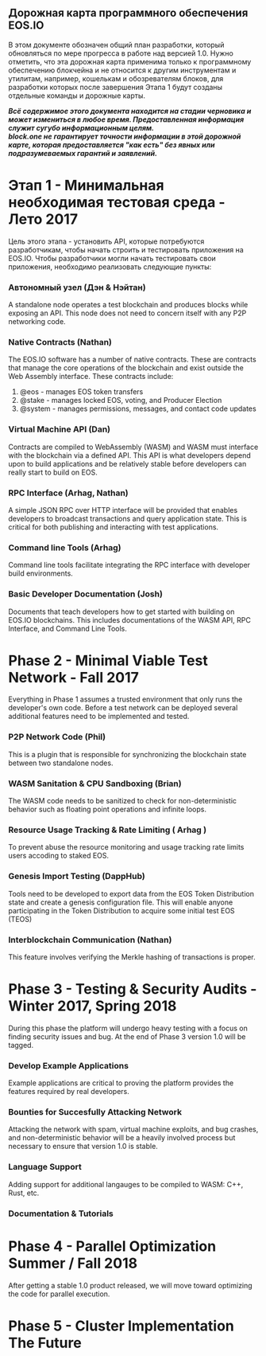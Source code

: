 ## Дорожная карта программного обеспечения EOS.IO

В этом документе обозначен общий план разработки, который обновляться по мере прогресса в работе над версией 1.0. Нужно отметить, что эта дорожная карта применима только к программному обеспечению блокчейна и не относится к другим инструментам и утилитам, например, кошелькам и обозревателям блоков, для разработки которых после завершения Этапа 1 будут созданы отдельные команды и дорожные карты.

***Всё содержимое этого документа находится на стадии черновика и может измениться в любое время. Предоставленная информация служит сугубо информационным целям.  
block.one не гарантирует точности информации в этой дорожной карте, которая предоставляется "как есть" без явных или подразумеваемых гарантий и заявлений.***

# Этап 1 - Минимальная необходимая тестовая среда - Лето 2017

Цель этого этапа - установить API, которые потребуются разработчикам, чтобы начать строить и тестировать приложения на EOS.IO. Чтобы разработчики могли начать тестировать свои приложения, необходимо реализовать следующие пункты:

### Автономный узел (Дэн & Нэйтан)

A standalone node operates a test blockchain and produces blocks while exposing an API. This node does not need to concern itself with any P2P networking code.

### Native Contracts (Nathan)

The EOS.IO software has a number of native contracts. These are contracts that manage the core operations of the blockchain and exist outside the Web Assembly interface. These contracts include:

  1. @eos - manages EOS token transfers
  2. @stake - manages locked EOS, voting, and Producer Election
  3. @system - manages permissions, messages, and contact code updates

### Virtual Machine API (Dan)

Contracts are compiled to WebAssembly (WASM) and WASM must interface with the blockchain via a defined API. This API is what developers depend upon to build applications and be relatively stable before developers can really start to build on EOS.

### RPC Interface (Arhag, Nathan)

A simple JSON RPC over HTTP interface will be provided that enables developers to broadcast transactions and query application state. This is critical for both publishing and interacting with test applications.

### Command line Tools (Arhag)

Command line tools facilitate integrating the RPC interface with developer build environments.

### Basic Developer Documentation (Josh)

Documents that teach developers how to get started with building on EOS.IO blockchains. This includes documentations of the WASM API, RPC Interface, and Command Line Tools.

# Phase 2 - Minimal Viable Test Network - Fall 2017

Everything in Phase 1 assumes a trusted environment that only runs the developer's own code. Before a test network can be deployed several additional features need to be implemented and tested.

### P2P Network Code (Phil)

This is a plugin that is responsible for synchronizing the blockchain state between two standalone nodes.

### WASM Sanitation & CPU Sandboxing (Brian)

The WASM code needs to be sanitized to check for non-deterministic behavior such as floating point operations and infinite loops.

### Resource Usage Tracking & Rate Limiting ( Arhag )

To prevent abuse the resource monitoring and usage tracking rate limits users accoding to staked EOS.

### Genesis Import Testing (DappHub)

Tools need to be developed to export data from the EOS Token Distribution state and create a genesis configuration file. This will enable anyone participating in the Token Distribution to acquire some initial test EOS (TEOS)

### Interblockchain Communication (Nathan)

This feature involves verifying the Merkle hashing of transactions is proper.

# Phase 3 - Testing & Security Audits - Winter 2017, Spring 2018

During this phase the platform will undergo heavy testing with a focus on finding security issues and bug. At the end of Phase 3 version 1.0 will be tagged.

### Develop Example Applications

Example applications are critical to proving the platform provides the features required by real developers.

### Bounties for Succesfully Attacking Network

Attacking the network with spam, virtual machine exploits, and bug crashes, and non-deterministic behavior will be a heavily involved process but necessary to ensure that version 1.0 is stable.

### Language Support

Adding support for additional langauges to be compiled to WASM: C++, Rust, etc.

### Documentation & Tutorials

# Phase 4 - Parallel Optimization Summer / Fall 2018

After getting a stable 1.0 product released, we will move toward optimizing the code for parallel execution.

# Phase 5 - Cluster Implementation The Future